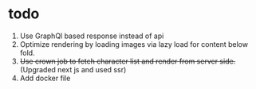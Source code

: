 # todo

1. Use GraphQl based response instead of api
2. Optimize rendering by loading images via lazy load for content below fold.
3. ~~Use crown job to fetch character list and render from server side.~~ (Upgraded next js and used ssr)
4. Add docker file

